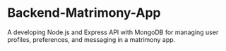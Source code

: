 # Backend-Matrimony-App
A developing Node.js and Express API with MongoDB for managing user profiles, preferences, and messaging in a matrimony app.
